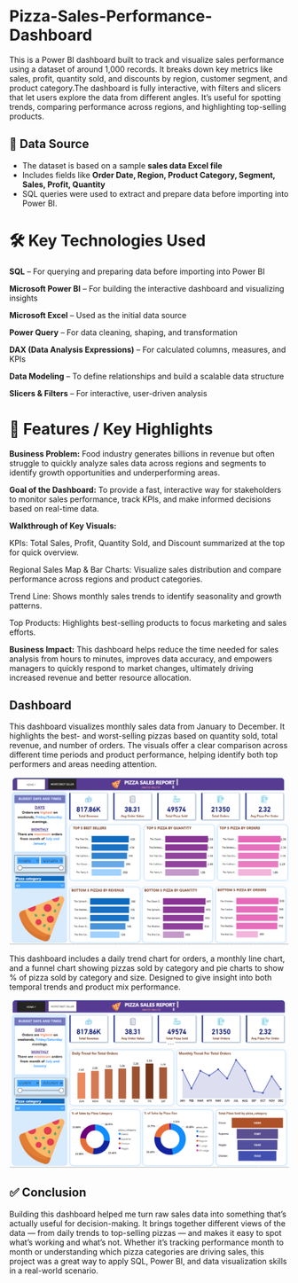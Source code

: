 # Pizza-Sales-Performance-Dashboard
This is a Power BI dashboard built to track and visualize sales performance using a dataset of around 1,000 records. It breaks down key metrics like sales, profit, quantity sold, and discounts by region, customer segment, and product category.The dashboard is fully interactive, with filters and slicers that let users explore the data from different angles. It’s useful for spotting trends, comparing performance across regions, and highlighting top-selling products.

## 📂 Data Source

- The dataset is based on a sample **sales data Excel file** 
- Includes fields like **Order Date, Region, Product Category, Segment, Sales, Profit, Quantity**   
- SQL queries were used to extract and prepare data before importing into Power BI.

# 🛠️ Key Technologies Used
**SQL** – For querying and preparing data before importing into Power BI

**Microsoft Power BI** – For building the interactive dashboard and visualizing insights

**Microsoft Excel** – Used as the initial data source

**Power Query** – For data cleaning, shaping, and transformation

**DAX (Data Analysis Expressions)** – For calculated columns, measures, and KPIs

**Data Modeling** – To define relationships and build a scalable data structure

**Slicers & Filters** – For interactive, user-driven analysis

#  🌟 Features / Key Highlights
**Business Problem:**
Food industry generates billions in revenue but often struggle to quickly analyze sales data across regions and 
segments to identify growth opportunities and underperforming areas.

**Goal of the Dashboard:**
To provide a fast, interactive way for stakeholders to monitor sales performance, track KPIs, and make informed 
decisions based on real-time data.

**Walkthrough of Key Visuals:**

KPIs: Total Sales, Profit, Quantity Sold, and Discount summarized at the top for quick overview.

Regional Sales Map & Bar Charts: Visualize sales distribution and compare performance across regions and product categories.

Trend Line: Shows monthly sales trends to identify seasonality and growth patterns.

Top Products: Highlights best-selling products to focus marketing and sales efforts.

**Business Impact:**
This dashboard helps reduce the time needed for sales analysis from hours to minutes, improves data accuracy,
 and empowers managers to quickly respond to market changes, ultimately driving increased revenue and better resource allocation.

## Dashboard
This dashboard visualizes monthly sales data from January to December. It highlights the best- and worst-selling pizzas based on quantity sold, total revenue, and number of orders. The visuals offer a clear comparison across different time periods and product performance, helping identify both top performers and areas needing attention.

![Dashboard Preview](https://github.com/Maahii07/Pizza-Sales-Dashboard/blob/main/worst-best%20pizza%20seller%20dashboard.png)

This dashboard includes a daily trend chart for orders, a monthly line chart, and a funnel chart showing pizzas sold by category and pie charts to show % of pizza sold by category and size. Designed to give insight into both temporal trends and product mix performance.

![Dashboard Preview](https://github.com/Maahii07/Pizza-Sales-Dashboard/blob/main/Home%20page%20dashboard.png)

## ✅ Conclusion
Building this dashboard helped me turn raw sales data into something that’s actually useful for decision-making. It brings together different views of the data — from daily trends to top-selling pizzas — and makes it easy to spot what’s working and what’s not. Whether it’s tracking performance month to month or understanding which pizza categories are driving sales, this project was a great way to apply SQL, Power BI, and data visualization skills in a real-world scenario.
